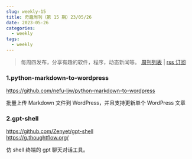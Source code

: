 ```yaml
---
slug: weekly-15
title: 奇趣周刊（第 15 期）23/05/26
date: 2023-05-26
categories:
  - weekly
tags:
  - weekly
---
```


> 每周四发布，分享有趣的软件，程序，动态新闻等。 [周刊列表](/categories/weekly/) | [rss 订阅](/categories/weekly/index.xml)

### 1.python-markdown-to-wordpress

https://github.com/nefu-ljw/python-markdown-to-wordpress  

批量上传 Markdown 文件到 WordPress，并且支持更新单个 WordPress 文章

### 2.gpt-shell

https://github.com/Zenyet/gpt-shell  
https://g.thoughtflow.org/  

仿 shell 终端的 gpt 聊天对话工具。